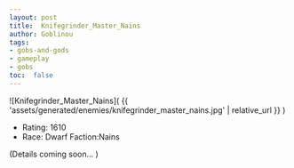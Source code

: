 ```yaml
---
layout: post
title:  Knifegrinder_Master_Nains
author: Goblinou
tags:
- gobs-and-gods
- gameplay
- gobs
toc:  false
---
```


![Knifegrinder_Master_Nains]( {{ 'assets/generated/enemies/knifegrinder_master_nains.jpg' | relative_url }} )
- Rating: 1610
- Race: Dwarf  Faction:Nains

(Details coming soon... )